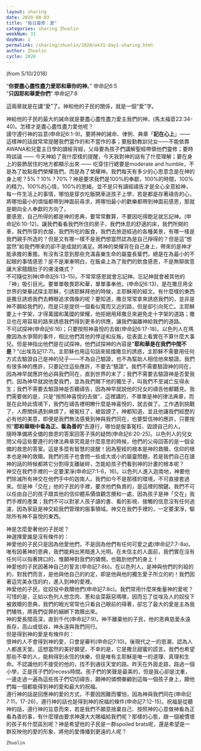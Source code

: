 ```yaml
---
layout: sharing
date: 2020-08-03
title: "每日靈修：愛"
categories: sharing Zhuolin
weekNum: 31
dayNum: 1
permalink: /sharing/zhuolin/2020/wk31-day1-sharing.html
author: Zhuolin
cycle: 2020
---
```

(from 5/10/2018)

“**你要盡心盡性盡力愛耶和華你的神**。” 申命記6:5  
“**只因耶和華愛你們**” 申命記7:8  

這兩章就是在講“愛”了。神和他的子民的關係，就是一個“愛”字。  

神給他的子民的最大的誡命就是要盡心盡性盡力愛主我們的神，(馬太福音22:34-40)。怎樣才是盡心盡性盡力愛他呢？  
謹守遵行神的旨意(申命記6:1-9)。要將神的誡命、律例、典章「**記在心上**」—— 這樣神的話就常常提醒我們當作的和不當作的事；要殷勤教訓兒女——不能依靠AWANA和兒童主日學的讀經背經，父母要為孩子們講解聖經帶領他們靈修；要時時談論 —— 今天神給了我什麼樣的提醒，今天我對神的話有了什麼理解；要在身上的裝飾居住的地方都顯示出來 —— 吃穿住行總要是moderate and humble，不是為了妝點我們榮耀我們，而是為了榮耀神。我們每天有多少的心思意念是在神的身上呢？5%？10%？70%？神是要求我們是100%的奉獻，100%的時間，100%的精力，100%的心情，100%的思緒。並不是只有讀經禱告才是全心全意給神，每一件生活上的事情，哪怕是穿衣吃飯開車送孩子上學，若是都是存著禱告的心，將哪怕最小的煩惱都帶到神面前尋求，將哪怕最小的歡樂都帶到神面前感恩，那就是朝向全人奉獻的方向了。  
要感恩，自己所得的都是神的恩典，要常常數算，不要因吃得飽足就忘記神。(申命記6:10-12)。讓我們看看我們所住的房子，我們休息的舒適的床，我們所開的車，我們所穿的衣服，我們所吃的飯食，我們去旅遊經過的各種美景，有哪一樣是我們親手所造的？但是又有哪一樣不是我們想當然認為是自己掙得的？但是這“想當然”給我們帶來的卻不是成就的滿足。將神的榮耀背在自己身上，帶來的是神才能承擔的重擔。有沒有注意到那些充滿喜樂生命的屬靈長輩們，總是在為最小的不起眼的事情感恩？是不是漸漸明白，在飯桌上為了我們的飲食感恩，不是無聊故意讓大家餓餓肚子的膚淺儀式？  
不可隨從別神(申命記6:13-15)。不常常感恩就會忘記神。忘記神就會被其他的「神」吸引目光。要單單敬畏耶和華，單單事奉他，(申命記6:13)，是在撒旦用全世界的榮華試探主耶穌，引誘耶穌拜他的時候，主耶穌用的經文。有什麼樣的東西是撒旦誘惑我們去轉眼追求偶像的呢？要知道，撒旦常常拿來誘惑我們的，並非是神不願給我們的，而是只是提供一個看似寬而又近的路，但是卻引向死亡。主耶穌要上十字架，才得萬國和萬國的榮耀，他拒絕用拜撒旦來避免走十字架的道路；撒旦也在用容易的路來誘惑我們得到更多的供應，讓我們偏離神給我們的道路。  
不可試探神(申命記6:16)；只要按照神喜悅的去做(申命記6:17-18)。以色列人在瑪撒因為水爭鬧的事件，相比他們其他的悖逆和反叛，從表面上看實在不算什麼大事兒。但是神指出他們是在試探神。他們試探神的內容是“**耶和華是在我們中間不是**？”(出埃及記17:7)。主耶穌也用這句話來抵擋撒旦的誘惑，主耶穌不需要用任何方式去驗證自己是神的兒子——不為自己驗證，也不為幫助人相信他來驗證。我們有很多神的應許，只要記住這些應許，不要去“驗證”。我們不需要驗證神的同在，因為神早就應許他必與我們同在，直到世界的末了；我們不需要去驗證神是否愛我們，因為神早就說他愛我們，並為我們賜下他的獨生子，叫我們不至滅亡反得永生；我們不需要去驗證神是否聽禱告，因為神早就說他的兒女的禱告他都聽見。我們需要做的是，只是“按照神喜悅的去做”，這裡講的，不單單是神的律法典章，而是在此時此情境下，我們在禱告裡明瞭什麼是神喜悅的，就去做了。工作遇到挑戰了，人際關係遇到麻煩了，被冤枉了，被毀謗了，神都知道，並且他讓我們經歷的必有他的美意，即便是我們無法感覺到神與我們同在，也要堅信神的應許，只要按照“**耶和華眼中看為正、看為善的**”去遵行，哪怕是服事冤枉、毀謗自己的人。  
隨時準備將全備的救恩的答案回答子孫的疑問(申命記6:20-25)。以色列人的兒女問父母這些要遵行的律法典章究竟是什麼意思的時候，他們的父母回答的是一個全備的救恩的答案。這是多麼有智慧的提醒！因為聖經的根本是神的救贖，信仰的根本也是神的救贖。我們的孩子也會問一些或大或小的屬靈問題，若是我們自己在讀神的話的時候都將它分割得支離破碎，怎能給孩子們看到神的計畫的根本呢？  
神交在我們手裡的一定要潔淨(申命記7:1-6，16)。以色列人進入迦南地，神要他們除滅所有神交在他們手中的迦南人。我們如今不是那樣的環境，不可直接套過來。但是神「交在」他的子民的手裡，要求他們負責的，是這裡的關鍵。我們不可以任由自己的孩子跟其他的信仰體系價值觀念攪和一處，因為孩子是神「交在」我們手裡的產業；我們不可以對家人孩子讀的書、看的影視、接觸的信息沒有任何過濾，因為家庭是神交給我們管理的服事領域。神交在我們手裡的，一定要潔淨，驅除所有神不喜悅的東西。  

神是怎麼愛著他的子民呢？  
神選擇愛誰是沒有條件的：  
神愛他的子民只是因為他愛他們，不是因為他們有任何可愛之處(申命記7:7-8a)。唯有因著神的恩典，我們能夠出黑暗進入光明。在未信主的人面前，我們實在沒有任何可以指著誇口的，惟願神對我們的憐憫，也臨到他們的身上！  
神愛他的子民因著神自己的誓言(申命記7:8b)。在以色列人，是神與他們的列祖的約，對我們而言，是他與他自己的約定，即是他與他的獨生愛子所立的約！我們因著這完美永恆的約，進入到神的愛裡。  
神愛他的子民，從奴役中救贖他們(申命記7:8c)。我們常用什麼來衡量神的愛呢？可惜的是，正如以色列人想念肉、蔥和韭菜厭惡瑪哪，因而忘了從埃及人的奴役下被救贖的恩典，我們的眼光常常也只看自己眼前的得著，卻忘了最大的愛是主為我們犧牲，將我們從罪的綑綁下救贖出來。  
神的愛長闊高深，直到千代(申命記7:9)。神不離棄他的子民，他的恩典慈愛永遠長存，高山或低谷，神永遠與我們同行。  
但是得到神的愛是有條件的：  
恨神的人不會得到神的愛，只會是審判(申命記7:10)。後現代之一的思潮，認為人人都進天堂。這想當然的美好願望，不幸的是，它是撒旦甜蜜的謊言。我們也希望那些不幸的人，能夠得到永恆的快樂，但是唯有主耶穌是唯一的道理、真理和生命。不認識他的不接受的他的，找不到通往天堂的路。昨天在外面走路，路過一個小學，正是孩子們的recess時間。孩子們的笑聲是最美的，但是我心卻是沈重，一邊走過一遍為這些孩子們切切禱告，願神的憐憫眷顧到這每一個孩子身上，願他們每一個都能得到神的愛和最大的祝福。  
遵行神的話是回應神的愛的方式，不要因困難而懼怕，因為神與我們同在(申命記7:11，17-26)，遵行神的話也是得到神的祝福的條件(申命記7:12-15)。祝福是從聽神的話，遵行神的旨意而來，若是我們不願意捨棄自己、按照神的心意做神看為正看為善的事，有什麼理由要求神還大大賜福給我們呢？那樣的心態，跟一個被慣壞的孩子有什麼區別呢？神是希望他的子民是一群spoiled brats呢，還是希望是一群反映他的愛的形象、將他的愛傳播到更遠的人呢？  

`Zhuolin`  

